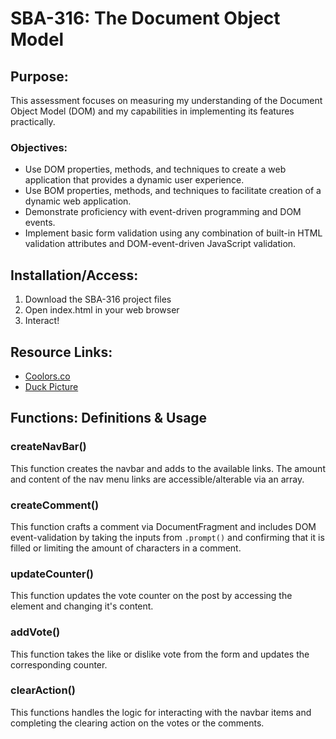 # SBA-316: The Document Object Model #

## Purpose: ##
This assessment focuses on measuring my understanding of the Document Object Model (DOM) and my capabilities in implementing its features practically. 
### Objectives: ###
- Use DOM properties, methods, and techniques to create a web application that provides a dynamic user experience.
- Use BOM properties, methods, and techniques to facilitate creation of a dynamic web application.
- Demonstrate proficiency with event-driven programming and DOM events.
- Implement basic form validation using any combination of built-in HTML validation attributes and DOM-event-driven JavaScript validation.

## Installation/Access: ##
1. Download the SBA-316 project files
2. Open index.html in your web browser
3. Interact!

## Resource Links: ##
- [Coolors.co](https://coolors.co/0d1f22-264027-3c5233-f1bf98-b38a58)
- [Duck Picture](https://www.pexels.com/photo/close-up-of-a-mallard-duck-in-autumn-setting-33594736/)

## Functions: Definitions & Usage ##

### createNavBar() ###
This function creates the navbar and adds to the available links. The amount and content of the nav menu links are accessible/alterable via an array.

### createComment() ###
This function crafts a comment via DocumentFragment and includes DOM event-validation by taking the inputs from `.prompt()` and confirming that it is filled or limiting the amount of characters in a comment.

### updateCounter() ###
This function updates the vote counter on the post by accessing the element and changing it's content. 

### addVote() ###

This function takes the like or dislike vote from the form and updates the corresponding counter. 

### clearAction() ###

This functions handles the logic for interacting with the navbar items and completing the clearing action on the votes or the comments. 